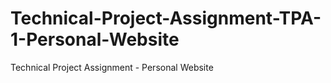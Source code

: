 # Technical-Project-Assignment-TPA-1-Personal-Website
Technical Project Assignment - Personal Website
